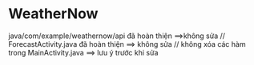 # WeatherNow


java/com/example/weathernow/api đã hoàn thiện ==>không sửa //
ForecastActivity.java đã hoàn thiện ==> không sửa //
không xóa các hàm trong MainActivity.java ==> lưu ý trước khi sửa

